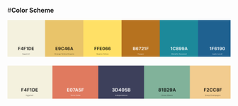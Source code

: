 #**Color Scheme**

**![Image: ColorScheme1](ColorScheme1.png)** <br><br>
**![Image: ColorScheme2](ColorScheme2.png)**

